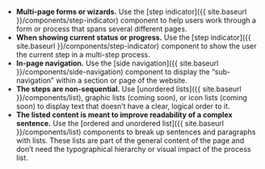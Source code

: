 - **Multi-page forms or wizards.** Use the [step indicator]({{ site.baseurl }}/components/step-indicator) component to help users work through a form or process that spans several different pages.
- **When showing current status or progress.** Use the [step indicator]({{ site.baseurl }}/components/step-indicator) component to show the user the current step in a multi-step process.
- **In-page navigation.** Use the [side navigation]({{ site.baseurl }}/components/side-navigation) component to display the “sub-navigation” within a section or page of the website.
- **The steps are non-sequential.** Use [unordered lists]({{ site.baseurl }}/components/list), graphic lists (coming soon), or icon lists (coming soon) to display text that doesn’t have a clear, logical order to it.
- **The listed content is meant to improve readability of a complex sentence.** Use the [ordered and unordered list]({{ site.baseurl }}/components/list) components to break up sentences and paragraphs with lists. These lists are part of the general content of the page and don’t need the typographical hierarchy or visual impact of the process list.